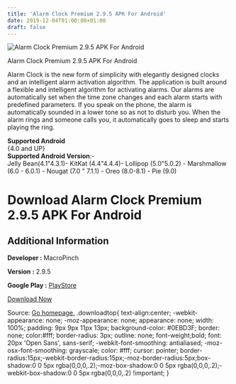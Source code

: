```yaml
---
title: 'Alarm Clock Premium 2.9.5 APK For Android'
date: 2019-12-04T01:00:00+01:00
draft: false
---
```


![Alarm Clock Premium 2.9.5 APK For Android](https://i0.wp.com/apkhome.net/wp-content/uploads/2019/12/Alarm-Clock-Premium-2.9.5.png "Alarm Clock Premium 2.9.5 APK For Android")

  

Alarm Clock Premium 2.9.5 APK For Android

Alarm Clock is the new form of simplicity with elegantly designed clocks and an intelligent alarm activation algorithm. The application is built around a flexible and intelligent algorithm for activating alarms. Our alarms are automatically set when the time zone changes and each alarm starts with predefined parameters. If you speak on the phone, the alarm is automatically sounded in a lower tone so as not to disturb you. When the alarm rings and someone calls you, it automatically goes to sleep and starts playing the ring.

**Supported Android**  
{4.0 and UP}  
**Supported Android Version**:-  
Jelly Bean(4.1"4.3.1)- KitKat (4.4"4.4.4)- Lollipop (5.0"5.0.2) - Marshmallow (6.0 - 6.0.1) - Nougat (7.0 " 7.1.1) - Oreo (8.0-8.1) - Pie (9.0)

Download Alarm Clock Premium 2.9.5 APK For Android
==================================================

Additional Information
----------------------

**Developer :** MacroPinch

**Version :** 2.9.5

**Google Play :** [PlayStore](https://play.google.com/store/apps/details?id=com.macropinch.axe)

  

[Download Now](https://store4app.co/post/alarm-clock-premium-2-9-5-apk-for-android_1575393417)

  
Source: [Go homepage.](https://store4app.co/post/alarm-clock-premium-2-9-5-apk-for-android_1575393417) .downloadtop{ text-align:center; -webkit-appearance: none; -moz-appearance: none; appearance: none; width: 100%; padding: 9px 9px 11px 13px; background-color: #0EBD3F; border: none; color:#fff; border-radius: 3px; outline: none; font-weight;bold; font: 20px 'Open Sans', sans-serif; -webkit-font-smoothing: antialiased; -moz-osx-font-smoothing: grayscale; color: #fff; cursor: pointer; border-radius:15px;-webkit-border-radius:15px;-moz-border-radius:5px;box-shadow:0 0 5px rgba(0,0,0,.2);-moz-box-shadow:0 0 5px rgba(0,0,0,.2);-webkit-box-shadow:0 0 5px rgba(0,0,0,.2) !important; }